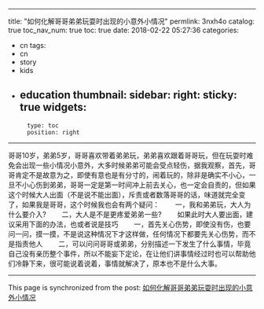 
---
title: "如何化解哥哥弟弟玩耍时出现的小意外小情况"
permlink: 3nxh4o
catalog: true
toc_nav_num: true
toc: true
date: 2018-02-22 05:27:36
categories:
- cn
tags:
- cn
- story
- kids
- education
thumbnail: 
sidebar:
    right:
        sticky: true
widgets:
    -
        type: toc
        position: right
---


哥哥10岁，弟弟5岁，哥哥喜欢带着弟弟玩，弟弟喜欢跟着哥哥玩，但在玩耍时难免会出现一些小情况小意外，大多时候弟弟可能会受点轻伤，据我观察，首先，哥哥肯定不是故意为之，即使有意也是有分寸的，闹着玩的，除非是确实不小心，一旦不小心伤到弟弟，哥哥一定是第一时间冲上前去关心，也一定会自责的，但如果这个时候大人出面（不是说不能出面），斥责或者数落哥哥的话，味道就完全变了，如果我是哥哥，这个时候我也会有两个疑问：
　　一，我和弟弟玩，大人为什么要介入?
　　二，大人是不是更疼爱弟弟一些?
　　如果此时大人要出面，建议采用下面的办法，也或者说是技巧
　　一，首先关心伤势，即使没有伤，也要问一问，摸一摸，不是说这种情况下才这样做，任何情况下都要先关心伤势，而不是指责他人
　　二，可以问问哥哥或弟弟，分别描述一下发生了什么事情，毕竟自己没有亲历整个事件，所以不能妄下定论，在让他们讲事情经过时也可以帮助他们冷静下来，很可能说着说着，事情就解决了，原本也不是什么大事。

- - -

This page is synchronized from the post: [如何化解哥哥弟弟玩耍时出现的小意外小情况](https://steemit.com/@andrewma/3nxh4o)
